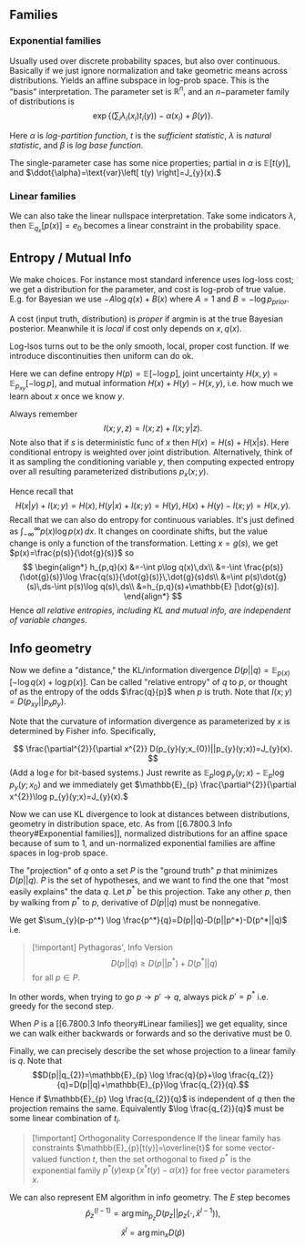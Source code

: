 ## Families
### Exponential families
Usually used over discrete probability spaces, but also over continuous. Basically if we just ignore normalization and take geometric means across distributions. Yields an affine subspace in log-prob space. This is the "basis" interpretation. The parameter set is $\mathbb{R}^{n},$ and an $n-$parameter family of distributions is
$$
\exp \left\{ \left(   \sum_{i}\lambda_{i}(x_{i})t_{i}(y) \right) - \alpha(x_{i})+\beta(y)\right\} .
$$

Here $\alpha$ is *log-partition function*, $t$ is the *sufficient statistic*, $\lambda$ is *natural statistic*, and $\beta$ is *log base function*.

The single-parameter case has some nice properties; partial in $\alpha$ is $\mathbb{E}[t(y)],$ and $\ddot{\alpha}=\text{var}\left[ t(y) \right]=J_{y}(x).$
### Linear families
We can also take the linear nullspace interpretation. Take some indicators $\lambda,$ then $\mathbb{E}_{q_{x}}[ p(x)]=e_{0}$ becomes a linear constraint in the probability space.
## Entropy / Mutual Info
We make choices. For instance most standard inference uses log-loss cost; we get a distribution for the parameter, and cost is log-prob of true value. E.g. for Bayesian we use $-A \log q(x)+B(x)$ where $A=1$ and $B=-\log p_{prior}.$

A cost (input truth, distribution) is *proper* if argmin is at the true Bayesian posterior. Meanwhile it is *local* if cost only depends on $x,q(x).$

Log-lsos turns out to be the only smooth, local, proper cost function. If we introduce discontinuities then uniform can do ok.

Here we can define entropy $H(p)=\mathbb{E}[-\log p]$, joint uncertainty $H(x,y)=\mathbb{E}_{p_{xy}}[-\log p],$ and mutual information $H(x)+H(y)-H(x,y),$ i.e. how much we learn about $x$ once we know $y$.

Always remember
$$
I(x;y,z)=I(x;z)+I(x;y|z).
$$
Note also that if $s$ is deterministic func of $x$ then $H(x)=H(s)+H(x|s).$ Here conditional entropy is weighted over joint distribution. Alternatively, think of it as sampling the conditioning variable $y$, then computing expected entropy over all resulting parameterized distributions $p_{x}(x;y).$

Hence recall that $$H(x|y)+I(x;y)=H(x),H(y|x)+I(x;y)=H(y), H(x)+H(y)-I(x;y)=H(x,y).$$
Recall that we can also do entropy for continuous variables. It's just defined as $\int_{-\infty}^{\infty}p(x)\log p(x)\,dx.$ It changes on coordinate shifts, but the value change is only a function of the transformation. Letting $x=g(s),$ we get $p(x)=\frac{p(s)}{\dot{g}(s)}$ so 
$$
\begin{align*}
h_{p,q}(x)
&=-\int p\log q(x)\,dx\\
&=-\int \frac{p(s)}{\dot{g}(s)}\log \frac{q(s)}{\dot{g}(s)}\,\dot{g}(s)ds\\
&=\int p(s)\dot{g}(s)\,ds-\int p(s)\log q(s)\,ds\\
&=h_{p,q}(s)+\mathbb{E} [\dot{g}(s)].
\end{align*}
$$
Hence *all relative entropies, including KL and mutual info, are independent of variable changes.*
## Info geometry
Now we define a "distance," the KL/information divergence $D(p||q)=\mathbb{E}_{p(x)}[-\log q(x)+\log p(x)].$ Can be called "relative entropy" of $q$ to $p,$ or thought of as the entropy of the odds $\frac{q}{p}$ when $p$ is truth. Note that $I(x;y)=D(p_{xy}||p_{x}p_{y}).$

Note that the curvature of information divergence as parameterized by $x$ is determined by Fisher info. Specifically,

$$
\frac{\partial^{2}}{\partial x^{2}} D(p_{y}(y;x_{0})||p_{y}(y;x))=J_{y}(x).
$$
(Add a $\log e$ for bit-based systems.) Just rewrite as $\mathbb{E}_{p} \log p_{y}(y;x)- \mathbb{E}_{p} \log p_{y}(y;x_{0})$ and we immediately get $\mathbb{E}_{p} \frac{\partial^{2}}{\partial x^{2}}\log p_{y}(y;x)=J_{y}(x).$

Now we can use KL divergence to look at distances between distributions, geometry in distribution space, etc. As from [[6.7800.3 Info theory#Exponential families]], normalized distributions for an affine space because of sum to 1, and un-normalized exponential families are affine spaces in log-prob space.

The "projection" of $q$ onto a set $P$ is the "ground truth" $p$ that minimizes $D(p||q).$ $P$ is the set of hypotheses, and we want to find the one that "most easily explains" the data $q.$ Let $p^*$ be this projection. Take any other $p,$ then by walking from $p^*$ to $p$, derivative of $D(p||q)$ must be nonnegative.

We get $\sum_{y}(p-p^*) \log \frac{p^*}{q}=D(p||q)-D(p||p^*)-D(p^*||q)$ i.e.

>[!important] Pythagoras', Info Version
>$$
>D(p||q)\geq D(p||p^*)+D(p^*||q)
>$$
>for all $p \in P.$

In other words, when trying to go $p\to p' \to q,$ always pick $p'=p^*$ i.e. greedy for the second step.

When $P$ is a [[6.7800.3 Info theory#Linear families]] we get equality, since we can walk either backwards or forwards and so the derivative must be 0.

Finally, we can precisely describe the set whose projection to a linear family is $q.$ Note that $$D(p||q_{2})=\mathbb{E}_{p} \log \frac{q}{p}+\log \frac{q_{2}}{q}=D(p||q)+\mathbb{E}_{p}\log \frac{q_{2}}{q}.$$
Hence if $\mathbb{E}_{p} \log \frac{q_{2}}{q}$ is independent of $q$ then the projection remains the same. Equivalently $\log \frac{q_{2}}{q}$ must be some linear combination of $t_{i}.$

>[!important] Orthogonality Correspondence
> If the linear family has constraints $\mathbb{E}_{p}[t(y)]=\overline{t}$ for some vector-valued function $t,$ then the set orthogonal to fixed $p^*$ is the exponential family $p^*(y)\exp \left\{ x^{\dagger}t(y)-\alpha(x) \right\}$ for free vector parameters $x.$

We can also represent EM algorithm in info geometry. The $E$ step becomes
$$
\hat{p}_{z}^{(l-1)}=\arg\min_{p_{z}} D(p_{z}||p_{z}(\cdot,\hat{x}^{l-1})),
$$
$$
\hat{x}^{l} = \arg\min_{x} D(\hat{p})
$$
